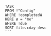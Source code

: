 ```dataview
    TASK
    FROM !"Config"
    WHERE !completedW
    HERE ø = "me"
    WHERE !due
    SORT file.cday desc
    ```